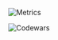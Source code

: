 ![Metrics](https://metrics.lecoq.io/IlluminatiFish?template=classic&isocalendar=1&introduction=1&languages=1&gists=1&achievements=1&lines=1&activity=1&isocalendar.duration=half-year&languages.colors=github&languages.threshold=0%25&introduction.title=true&activity.limit=5&activity.days=14&activity.filter=all&activity.visibility=all&activity.timestamps=false&achievements.threshold=C&achievements.secrets=true&achievements.limit=0&config.timezone=Europe%2FLondon)

![Codewars](https://www.codewars.com/users/IlluminatiFish/badges/small)
